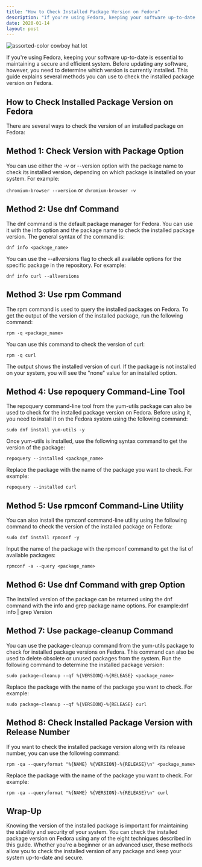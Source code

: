 ```yaml
---
title: "How to Check Installed Package Version on Fedora"
description: "If you're using Fedora, keeping your software up-to-date is essential to maintaining a secure and efficient system. Before updating any software, however, you need to determine which version is currently installed. This guide explains several methods you can use to check the installed package version on Fedora."
date: 2020-01-14
layout: post
---
```


<article>
  <img alt="assorted-color cowboy hat lot" src="https://images.unsplash.com/photo-1529958030586-3aae4ca485ff?crop=entropy&amp;cs=tinysrgb&amp;fit=max&amp;fm=jpg&amp;ixid=Mnw0NDU0NTZ8MHwxfHNlYXJjaHwxfHxIb3clMjB0byUyMENoZWNrJTIwSW5zdGFsbGVkJTIwUGFja2FnZSUyMFZlcnNpb24lMjBvbiUyMEZlZG9yYXxlbnwwfDB8fHwxNjgzNjYwOTIw&amp;ixlib=rb-4.0.3&amp;q=80&amp;w=1080"/>
  <p>If you're using Fedora, keeping your software up-to-date is essential to maintaining a secure and efficient system. Before updating any software, however, you need to determine which version is currently installed. This guide explains several methods you can use to check the installed package version on Fedora.</p>
  <h2>How to Check Installed Package Version on Fedora</h2>
  <p>There are several ways to check the version of an installed package on Fedora:</p>
  <h2>Method 1: Check Version with Package Option</h2>
  <p>You can use either the -v or --version option with the package name to check its installed version, depending on which package is installed on your system. For example:</p>
  <code>chromium-browser --version</code> or <code>chromium-browser -v</code>
  <h2>Method 2: Use dnf Command</h2>
  <p>The dnf command is the default package manager for Fedora. You can use it with the info option and the package name to check the installed package version. The general syntax of the command is:</p>
  <code>dnf info &lt;package_name&gt;</code>
  <p>You can use the --allversions flag to check all available options for the specific package in the repository. For example:</p>
  <code>dnf info curl --allversions</code>
  <h2>Method 3: Use rpm Command</h2>
  <p>The rpm command is used to query the installed packages on Fedora. To get the output of the version of the installed package, run the following command:</p>
  <code>rpm -q &lt;package_name&gt;</code>
  <p>You can use this command to check the version of curl:</p>
  <code>rpm -q curl</code>
  <p>The output shows the installed version of curl. If the package is not installed on your system, you will see the "none" value for an installed option.</p>
  <h2>Method 4: Use repoquery Command-Line Tool</h2>
  <p>The repoquery command-line tool from the yum-utils package can also be used to check for the installed package version on Fedora. Before using it, you need to install it on the Fedora system using the following command:</p>
  <code>sudo dnf install yum-utils -y</code>
  <p>Once yum-utils is installed, use the following syntax command to get the version of the package:</p>
  <code>repoquery --installed &lt;package_name&gt;</code>
  <p>Replace the package with the name of the package you want to check. For example:</p>
  <code>repoquery --installed curl</code>
  <h2>Method 5: Use rpmconf Command-Line Utility</h2>
  <p>You can also install the rpmconf command-line utility using the following command to check the version of the installed package on Fedora:</p>
  <code>sudo dnf install rpmconf -y</code>
  <p>Input the name of the package with the rpmconf command to get the list of available packages:</p>
  <code>rpmconf -a --query &lt;package_name&gt;</code>
  <h2>Method 6: Use dnf Command with grep Option</h2>
  <p>The installed version of the package can be returned using the dnf command with the info and grep package name options. For example:<!--<code-->dnf info <package_name> | grep Version
  </package_name></p><h2>Method 7: Use package-cleanup Command</h2>
  <p>You can use the package-cleanup command from the yum-utils package to check for installed package versions on Fedora. This command can also be used to delete obsolete or unused packages from the system. Run the following command to determine the installed package version:</p>
  <code>sudo package-cleanup --qf %{VERSION}-%{RELEASE} &lt;package_name&gt;</code>
  <p>Replace the package with the name of the package you want to check. For example:</p>
  <code>sudo package-cleanup --qf %{VERSION}-%{RELEASE} curl</code>
  <h2>Method 8: Check Installed Package Version with Release Number</h2>
  <p>If you want to check the installed package version along with its release number, you can use the following command:</p>
  <code>rpm -qa --queryformat "%{NAME} %{VERSION}-%{RELEASE}\n" &lt;package_name&gt;</code>
  <p>Replace the package with the name of the package you want to check. For example:</p>
  <code>rpm -qa --queryformat "%{NAME} %{VERSION}-%{RELEASE}\n" curl</code>
  <h2>Wrap-Up</h2>
  <p>Knowing the version of the installed package is important for maintaining the stability and security of your system. You can check the installed package version on Fedora using any of the eight techniques described in this guide. Whether you're a beginner or an advanced user, these methods allow you to check the installed version of any package and keep your system up-to-date and secure.</p>
</article>